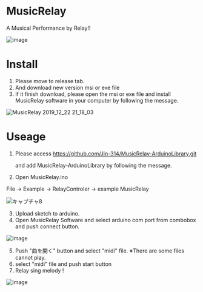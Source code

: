 # MusicRelay
A Musical Performance by Relay!!

![image](https://user-images.githubusercontent.com/58265068/71322436-d912a580-250a-11ea-8bf5-37d13c4acb15.png)

# Install
1. Please move to release tab.
2. And download new version msi or exe file
3. If it finish download, please open the msi or exe file and install MusicRelay software in your computer by following the message.

![MusicRelay 2019_12_22 21_18_03](https://user-images.githubusercontent.com/58265068/71321686-abc0fa00-2500-11ea-80d4-66d2898c915c.png)

# Useage
1. Please access https://github.com/Jin-314/MusicRelay-ArduinoLibrary.git 

   and add MusicRelay-ArduinoLibrary by following the message.
2. Open MusicRelay.ino

File -> Example -> RelayControler -> example MusicRelay

![キャプチャ8](https://user-images.githubusercontent.com/58265068/71321967-e331a580-2504-11ea-93db-273dc86d16ad.PNG)

3. Upload sketch to arduino.
4. Open MusicRelay Software and select arduino com port from combobox and push connect button.

![image](https://user-images.githubusercontent.com/58265068/71321888-b204a580-2503-11ea-9b65-50189367f276.png)

5. Push "曲を開く" button and select "midi" file. ※There are some files cannot play.
6. select "midi" file and push start button
7. Relay sing melody !

![image](https://user-images.githubusercontent.com/58265068/71322436-d912a580-250a-11ea-8bf5-37d13c4acb15.png)
